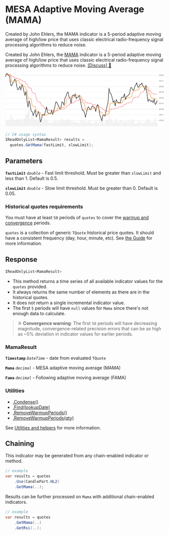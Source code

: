 # MESA Adaptive Moving Average (MAMA)

 Created by John Ehlers, the MAMA indicator is a 5-period adaptive moving average of high/low price that uses classic electrical radio-frequency signal processing algorithms to reduce noise.



Created by John Ehlers, the [MAMA](https://mesasoftware.com/papers/MAMA.pdf) indicator is a 5-period adaptive moving average of high/low price that uses classic electrical radio-frequency signal processing algorithms to reduce noise.
[[Discuss] &#128172;](https://github.com/DaveSkender/Stock.Indicators/discussions/211 "Community discussion about this indicator")

![chart for Mama](../assets/charts/Mama.png)

```csharp
// C# usage syntax
IReadOnlyList<MamaResult> results =
  quotes.GetMama(fastLimit, slowLimit);
```

## Parameters

**`fastLimit`** _`double`_ - Fast limit threshold.  Must be greater than `slowLimit` and less than 1.  Default is 0.5.

**`slowLimit`** _`double`_ - Slow limit threshold.  Must be greater than 0.  Default is 0.05.

### Historical quotes requirements

You must have at least `50` periods of `quotes` to cover the [warmup and convergence](https://github.com/DaveSkender/Stock.Indicators/discussions/688) periods.

`quotes` is a collection of generic `TQuote` historical price quotes.  It should have a consistent frequency (day, hour, minute, etc).  See [the Guide](../guide.md#historical-quotes) for more information.

## Response

```csharp
IReadOnlyList<MamaResult>
```

- This method returns a time series of all available indicator values for the `quotes` provided.
- It always returns the same number of elements as there are in the historical quotes.
- It does not return a single incremental indicator value.
- The first `5` periods will have `null` values for `Mama` since there's not enough data to calculate.

>&#9886; **Convergence warning**: The first `50` periods will have decreasing magnitude, convergence-related precision errors that can be as high as ~5% deviation in indicator values for earlier periods.

### MamaResult

**`Timestamp`** _`DateTime`_ - date from evaluated `TQuote`

**`Mama`** _`decimal`_ - MESA adaptive moving average (MAMA)

**`Fama`** _`decimal`_ - Following adaptive moving average (FAMA)

### Utilities

- [.Condense()](../utilities.md#sort-quotes)
- [.Find(lookupDate)](../utilities.md#find-indicator-result)
- [.RemoveWarmupPeriods()](../utilities.md#get-or-exclude-nulls)
- [.RemoveWarmupPeriods(qty)](../utilities.md#get-or-exclude-nulls)

See [Utilities and helpers](../utilities.md#utilities-for-indicator-results) for more information.

## Chaining

This indicator may be generated from any chain-enabled indicator or method.

```csharp
// example
var results = quotes
    .Use(CandlePart.HL2)
    .GetMama(..);
```

Results can be further processed on `Mama` with additional chain-enabled indicators.

```csharp
// example
var results = quotes
    .GetMama(..)
    .GetRsi(..);
```

